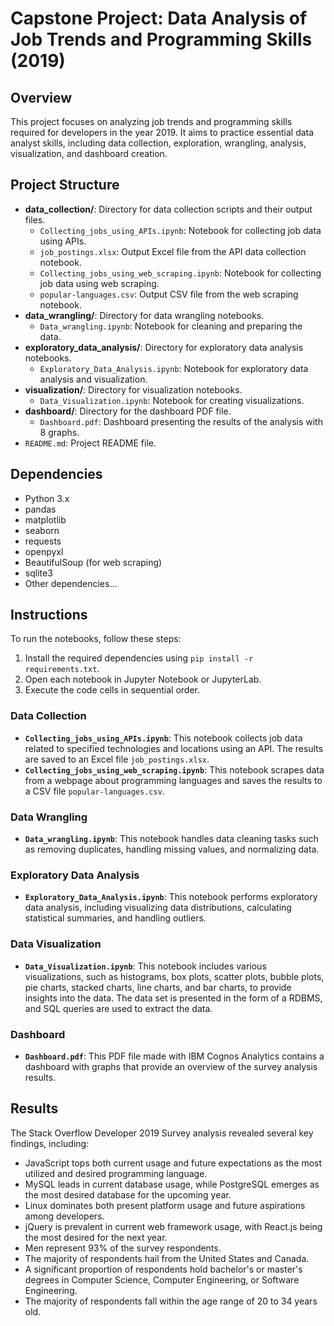 # Capstone Project: Data Analysis of Job Trends and Programming Skills (2019)

## Overview
This project focuses on analyzing job trends and programming skills required for developers in the year 2019. It aims to practice essential data analyst skills, including data collection, exploration, wrangling, analysis, visualization, and dashboard creation.

## Project Structure
- **data_collection/**: Directory for data collection scripts and their output files.
  - `Collecting_jobs_using_APIs.ipynb`: Notebook for collecting job data using APIs.
  - `job_postings.xlsx`: Output Excel file from the API data collection notebook.
  - `Collecting_jobs_using_web_scraping.ipynb`: Notebook for collecting job data using web scraping.
  - `popular-languages.csv`: Output CSV file from the web scraping notebook.
- **data_wrangling/**: Directory for data wrangling notebooks.
  - `Data_wrangling.ipynb`: Notebook for cleaning and preparing the data.
- **exploratory_data_analysis/**: Directory for exploratory data analysis notebooks.
  - `Exploratory_Data_Analysis.ipynb`: Notebook for exploratory data analysis and visualization.
- **visualization/**: Directory for visualization notebooks.
  - `Data_Visualization.ipynb`: Notebook for creating visualizations.
- **dashboard/**: Directory for the dashboard PDF file.
  - `Dashboard.pdf`: Dashboard presenting the results of the analysis with 8 graphs.
- `README.md`: Project README file.

## Dependencies

- Python 3.x
- pandas
- matplotlib
- seaborn
- requests
- openpyxl
- BeautifulSoup (for web scraping)
- sqlite3
- Other dependencies...

## Instructions

To run the notebooks, follow these steps:

1. Install the required dependencies using `pip install -r requirements.txt`.
2. Open each notebook in Jupyter Notebook or JupyterLab.
3. Execute the code cells in sequential order.

### Data Collection

- **`Collecting_jobs_using_APIs.ipynb`**: This notebook collects job data related to specified technologies and locations using an API. The results are saved to an Excel file `job_postings.xlsx`.
- **`Collecting_jobs_using_web_scraping.ipynb`**: This notebook scrapes data from a webpage about programming languages and saves the results to a CSV file `popular-languages.csv`.

### Data Wrangling

- **`Data_wrangling.ipynb`**: This notebook handles data cleaning tasks such as removing duplicates, handling missing values, and normalizing data.

### Exploratory Data Analysis

- **`Exploratory_Data_Analysis.ipynb`**: This notebook performs exploratory data analysis, including visualizing data distributions, calculating statistical summaries, and handling outliers.

### Data Visualization

- **`Data_Visualization.ipynb`**: This notebook includes various visualizations, such as histograms, box plots, scatter plots, bubble plots, pie charts, stacked charts, line charts, and bar charts, to provide insights into the data. The data set is presented in the form of a RDBMS, and SQL queries are used to extract the data.

### Dashboard

- **`Dashboard.pdf`**: This PDF file made with IBM Cognos Analytics contains a dashboard with graphs that provide an overview of the survey analysis results.

## Results

The Stack Overflow Developer 2019 Survey analysis revealed several key findings, including:

- JavaScript tops both current usage and future expectations as the most utilized and desired programming language.
- MySQL leads in current database usage, while PostgreSQL emerges as the most desired database for the upcoming year.
- Linux dominates both present platform usage and future aspirations among developers.
- jQuery is prevalent in current web framework usage, with React.js being the most desired for the next year.
- Men represent 93% of the survey respondents.
- The majority of respondents hail from the United States and Canada.
- A significant proportion of respondents hold bachelor's or master's degrees in Computer Science, Computer Engineering, or Software Engineering.
- The majority of respondents fall within the age range of 20 to 34 years old.
